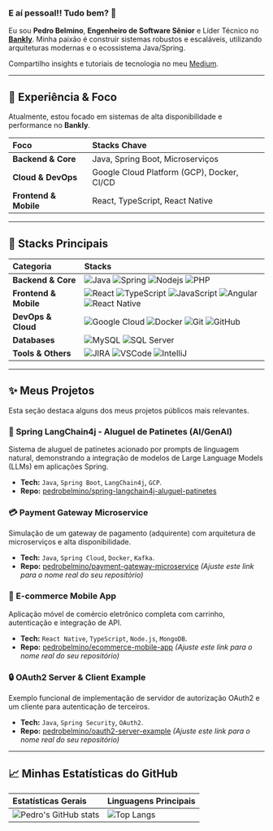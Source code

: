 ### E aí pessoal!! Tudo bem? 👋

Eu sou **Pedro Belmino**, **Engenheiro de Software Sênior** e Líder Técnico no **[Bankly](https://www.bankly.com.br/)**. Minha paixão é construir sistemas robustos e escaláveis, utilizando arquiteturas modernas e o ecossistema Java/Spring.

Compartilho insights e tutoriais de tecnologia no meu [Medium](https://medium.com/@pedrobelmino?p=634764b4227e).

---

## 💼 Experiência & Foco

Atualmente, estou focado em sistemas de alta disponibilidade e performance no **Bankly**.

| Foco | Stacks Chave |
| :--- | :--- |
| **Backend & Core** | Java, Spring Boot, Microserviços |
| **Cloud & DevOps** | Google Cloud Platform (GCP), Docker, CI/CD |
| **Frontend & Mobile** | React, TypeScript, React Native |

---

## 🧠 Stacks Principais

| Categoria | Stacks |
| :--- | :--- |
| **Backend & Core** | ![Java](https://img.shields.io/badge/Java-007396?style=for-the-badge&logo=openjdk&logoColor=white) ![Spring](https://img.shields.io/badge/Spring-6DB33F?style=for-the-badge&logo=spring&logoColor=white) ![Nodejs](https://img.shields.io/badge/Node.js-339933?style=for-the-badge&logo=Node.js&logoColor=white) ![PHP](https://img.shields.io/badge/PHP-777BB4?style=for-the-badge&logo=php&logoColor=white) |
| **Frontend & Mobile** | ![React](https://img.shields.io/badge/React-61DAFB?style=for-the-badge&logo=react&logoColor=black) ![TypeScript](https://img.shields.io/badge/TypeScript-3178C6?style=for-the-badge&logo=typescript&logoColor=white) ![JavaScript](https://img.shields.io/badge/JavaScript-F7DF1E?style=for-the-badge&logo=javascript&logoColor=black) ![Angular](https://img.shields.io/badge/Angular-DD0031?style=for-the-badge&logo=angular&logoColor=white) ![React Native](https://img.shields.io/badge/React_Native-61DAFB?style=for-the-badge&logo=react&logoColor=black) |
| **DevOps & Cloud** | ![Google Cloud](https://img.shields.io/badge/Google_Cloud-4285F4?style=for-the-badge&logo=google-cloud&logoColor=white) ![Docker](https://img.shields.io/badge/Docker-2496ED?style=for-the-badge&logo=docker&logoColor=white) ![Git](https://img.shields.io/badge/Git-F05032?style=for-the-badge&logo=git&logoColor=white) ![GitHub](https://img.shields.io/badge/GitHub-100000?style=for-the-badge&logo=github&logoColor=white) |
| **Databases** | ![MySQL](https://img.shields.io/badge/MySQL-4479A1?style=for-the-badge&logo=mysql&logoColor=white) ![SQL Server](https://img.shields.io/badge/SQL_Server-CC2927?style=for-the-badge&logo=microsoft-sql-server&logoColor=white) |
| **Tools & Others** | ![JIRA](https://img.shields.io/badge/JIRA-0052CC?style=for-the-badge&logo=jira&logoColor=white) ![VSCode](https://img.shields.io/badge/VS_Code-007ACC?style=for-the-badge&logo=visual-studio-code&logoColor=white) ![IntelliJ](https://img.shields.io/badge/IntelliJ_IDEA-000000?style=for-the-badge&logo=intellij-idea&logoColor=white) |

---

## ✨ Meus Projetos

Esta seção destaca alguns dos meus projetos públicos mais relevantes.

### 🛴 Spring LangChain4j - Aluguel de Patinetes (AI/GenAI)
Sistema de aluguel de patinetes acionado por prompts de linguagem natural, demonstrando a integração de modelos de Large Language Models (LLMs) em aplicações Spring.
* **Tech:** `Java`, `Spring Boot`, `LangChain4j`, `GCP`.
* **Repo:** [pedrobelmino/spring-langchain4j-aluguel-patinetes](https://github.com/pedrobelmino/spring-langchain4j-aluguel-patinetes)

### 💳 Payment Gateway Microservice
Simulação de um gateway de pagamento (adquirente) com arquitetura de microserviços e alta disponibilidade.
* **Tech:** `Java`, `Spring Cloud`, `Docker`, `Kafka`.
* **Repo:** [pedrobelmino/payment-gateway-microservice](https://github.com/pedrobelmino/payment-gateway-microservice) *(Ajuste este link para o nome real do seu repositório)*

### 📱 E-commerce Mobile App
Aplicação móvel de comércio eletrônico completa com carrinho, autenticação e integração de API.
* **Tech:** `React Native`, `TypeScript`, `Node.js`, `MongoDB`.
* **Repo:** [pedrobelmino/ecommerce-mobile-app](https://github.com/pedrobelmino/ecommerce-mobile-app) *(Ajuste este link para o nome real do seu repositório)*

### 🔒 OAuth2 Server & Client Example
Exemplo funcional de implementação de servidor de autorização OAuth2 e um cliente para autenticação de terceiros.
* **Tech:** `Java`, `Spring Security`, `OAuth2`.
* **Repo:** [pedrobelmino/oauth2-server-example](https://github.com/pedrobelmino/oauth2-server-example) *(Ajuste este link para o nome real do seu repositório)*

---

## 📈 Minhas Estatísticas do GitHub

| Estatísticas Gerais | Linguagens Principais |
| :--- | :--- |
| ![Pedro's GitHub stats](https://github-readme-stats.vercel.app/api?username=pedrobelmino&show_icons=true&theme=onedark&line_height=25&hide_title=true) | ![Top Langs](https://github-readme-stats.vercel.app/api/top-langs/?username=pedrobelmino&layout=compact&theme=onedark&line_height=25&hide_title=true) |
